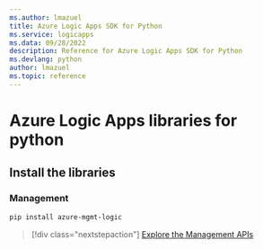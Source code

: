 ```yaml
---
ms.author: lmazuel
title: Azure Logic Apps SDK for Python
ms.service: logicapps
ms.data: 09/28/2022
description: Reference for Azure Logic Apps SDK for Python
ms.devlang: python
author: lmazuel
ms.topic: reference
---
```

# Azure Logic Apps libraries for python

## Install the libraries


### Management

```bash
pip install azure-mgmt-logic
```
> [!div class="nextstepaction"]
> [Explore the Management APIs](/python/api/azure-mgmt-logic)